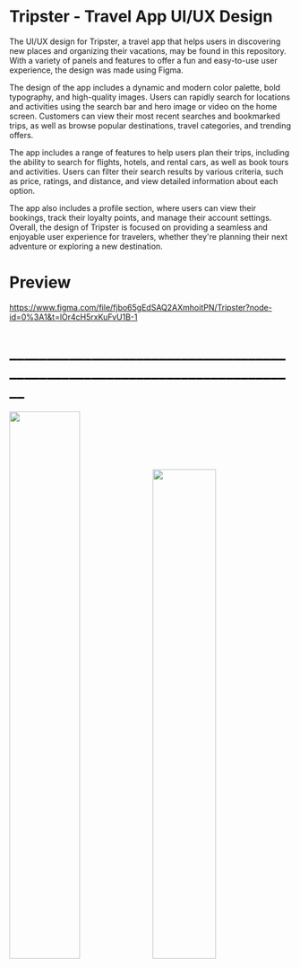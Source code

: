 # Tripster - Travel App UI/UX Design

The UI/UX design for Tripster, a travel app that helps users in discovering new places and organizing their vacations, may be found in this repository. With a variety of panels and features to offer a fun and easy-to-use user experience, the design was made using Figma.

The design of the app includes a dynamic and modern color palette, bold typography, and high-quality images. Users can rapidly search for locations and activities using the search bar and hero image or video on the home screen. Customers can view their most recent searches and bookmarked trips, as well as browse popular destinations, travel categories, and trending offers.

The app includes a range of features to help users plan their trips, including the ability to search for flights, hotels, and rental cars, as well as book tours and activities. Users can filter their search results by various criteria, such as price, ratings, and distance, and view detailed information about each option.

The app also includes a profile section, where users can view their bookings, track their loyalty points, and manage their account settings. Overall, the design of Tripster is focused on providing a seamless and enjoyable user experience for travelers, whether they're planning their next adventure or exploring a new destination.

# Preview 

https://www.figma.com/file/fjbo65gEdSAQ2AXmhoitPN/Tripster?node-id=0%3A1&t=lOr4cH5rxKuFvU1B-1

# ____________________________________________________________________________


<img src="https://user-images.githubusercontent.com/97963854/223570806-ab6a0ce0-07c9-4016-a682-c4afd77fd6b7.png" width=50%> <img src="https://user-images.githubusercontent.com/97963854/223572381-06a76cdf-6251-442e-acf0-34bfd423b1f9.png" width=47.29%> 

